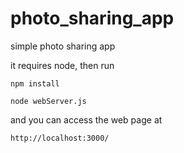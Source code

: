# photo_sharing_app

simple photo sharing app

it requires node, then run

```npm install```

```node webServer.js```

and you can access the web page at

```http://localhost:3000/```
